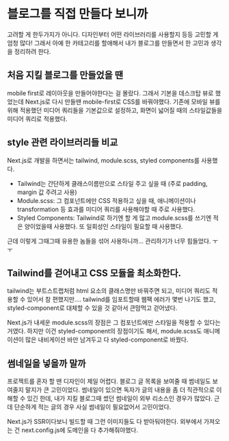 # 블로그를 직접 만들다 보니까

고려할 게 한두가지가 아니다. 디자인부터 어떤 라이브러리를 사용할지 등등 고민할 게 엄청 많다! 그래서 아예 한 카테고리를 할애해서 내가 블로그를 만들면서 한 고민과 생각을 정리하려 한다.

## 처음 지킬 블로그를 만들었을 땐

mobile first로 레이아웃을 만들어야한다는 걸 몰랐다. 그래서 기본을 데스크탑 뷰로 했었는데 Next.js로 다시 만들땐 mobile-first로 CSS를 바꿔야했다. 기존에 모바일 뷰를 위해 적용했던 미디어 쿼리들을 기본값으로 설정하고, 화면이 넓어질 때의 스타일값들을 미디어 쿼리로 적용했다.

## style 관련 라이브러리들 비교

Next.js로 개발을 하면서는 tailwind, module.scss, styled components를 사용했다.

- Tailwind는 간단하게 클래스이름만으로 스타일 주고 싶을 때 (주로 padding, margin 값 주려고 사용)
- Module.scss: 그 컴포넌트에만 CSS 적용하고 싶을 때, 애니메이션이나 transformation 등 효과를 미디어 쿼리를 사용해야할 때 주로 사용했다.
- Styled Components: Tailwind로 하기엔 할 게 많고 module.scss를 쓰기엔 적은 양이었을때 사용했다. 또 일회성인 스타일이 필요할 때 사용했다.

근데 이렇게 그때그때 유용한 놈들을 섞어 사용하니까... 관리하기가 너무 힘들었다. ㅜㅜ 

## Tailwind를 걷어내고 CSS 모듈을 최소화한다.

tailwind는 부트스트랩처럼 html 요소의 클래스명만 바꿔주면 되고, 미디어 쿼리도 적용할 수 있어서 참 편했지만.... tailwind를 임포트할때 웹팩 에러가 몇번 나기도 했고, styled-component로 대체할 수 있을 것 같아서 큰맘먹고 걷어냈다.

Next.js가 내세운 module.scss의 장점은 그 컴포넌트에만 스타일을 적용할 수 있다는 거였다. 하지만 이건 styled-component의 장점이기도 해서, module.scss도 애니메이션이 많은 내비게이션 바만 남겨두고 다 styled-component로 바꿨다.

## 썸네일을 넣을까 말까 

프로젝트를 혼자 할 땐 디자인이 제일 어렵다. 블로그 글 목록을 보여줄 때 썸네일도 보여줄지 말지가 큰 고민이었다. 썸네일이 있으면 독자가 글의 내용을 좀 더 직관적으로 이해할 수 있긴 한데, 내가 지킬 블로그때 썼던 썸네일이 외부 리소스인 경우가 많았다. 근데 단순하게 적는 글의 경우 사실 썸네일이 필요없어서 고민이었다. 

Next.js가 SSR이다보니 빌드할 때 그런 이미지들도 다 받아둬야한다. 외부에서 가져오는 건 next.config.js에 도메인을 다 추가해줘야했다.
